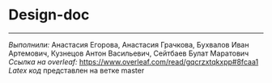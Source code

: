 # Design-doc
---
*Выполнили:* Анастасия Егорова, Анастасия Грачкова, Бухвалов Иван Артемович, Кузнецов Антон Васильевич, Сейтбаев Булат Маратович <br>
*Ссылка на overleaf:* https://www.overleaf.com/read/gqcrzxtqkxpp#8fcaa1 <br>
*Latex код* представлен на ветке master


